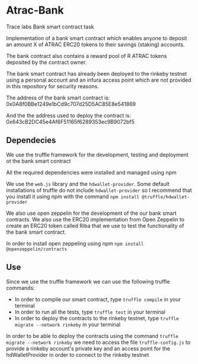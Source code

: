 # Atrac-Bank

Trace labs Bank smart contract task

Implementation of a bank smart contract which enables anyone to deposit an amount X of ATRAC ERC20 tokens to their savings (staking) accounts.

The bank contract also contains a reward pool of R ATRAC tokens deposited by the contract owner.

The bank smart contract has already been deployed to the rinkeby testnet using a personal account and an infura access point which are not provided in this repository for security reasons.

The address of the bank smart contract is: 0x0A8f0BBe1249e1bCd9c707d25D5AC85E8e541869 

And the the address used to deploy the contract is: 0x643cB2DC45e4Af6F51165f6289353ec9B9072bf5

## Dependecies

We use the truffle framework for the development, testing and deployment ot the bank smart contract

All the required dependencies were installed and managed using npm 

We use the `web.js` library and the `hdwallet-provider`. Some default installations of truffle do not include `hdwallet-provider` so I recommend that you install it
using npm with the command `npm install @truffle/hdwallet-provider`

We also use open zeppelin for the development of the our bank smart contracts. We also use the ERC20 implementation from Open Zeppelin to create an ERC20 token called Riba
that we use to test the functionality of the bank smart contract.

In order to install open zeppeling using npm `npm install @openzeppelin/contracts`


## Use
Since we use the truffle framework we can use the following truffle commands:
- In order to compile our smart contract, type `truffle compile` in your terminal
- In order to run all the tests, type `truffle test` in your terminal
- In order to deploy the contracts to the rinkeby testnet, type `truffle migrate --network rinkeby` in your terminal

In order to be able to deploy the contracts using the command `truffle migrate --network rinkeby` we need to access the file
`truffle-config.js`  to provide a rinkeby account's private key and an access point for the hdWalletProvider in order to connect to the 
rinkeby testnet





